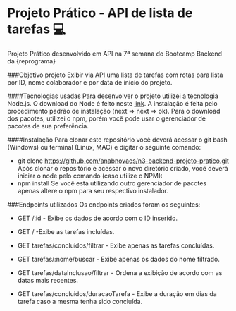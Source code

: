# Projeto Prático - API de lista de tarefas :computer:

Projeto Prático desenvolvido em API na 7ª semana do Bootcamp Backend da {reprograma} 

###Objetivo projeto
Exibir via API uma lista de tarefas com rotas para lista por ID, nome colaborador e por data de início do projeto.

####Tecnologias usadas
Para desenvolver o projeto utilizei a tecnologia Node.js. O download do Node é feito neste [link](https://nodejs.org/en/). A instalação é feita pelo procedimento padrão de instalação (next => next => ok). Para o download dos pacotes, utilizei o npm, porém você pode usar o gerenciador de pacotes de sua preferência.

####Instalação
Para clonar este repositório você deverá acessar o git bash (Windows) ou terminal (Linux, MAC) e digitar o seguinte comando:
- git clone https://github.com/anabnovaes/n3-backend-projeto-pratico.git 
Após clonar o repositório e acessar o novo diretório criado, você deverá iniciar o node pelo comando (caso utilize o NPM):
- npm install 
Se você está utilizando outro gerenciador de pacotes apenas altere o npm para seu respectivo instalador.

###Endpoints utilizados
Os endpoints criados foram os seguintes:

- GET /:id - Exibe os dados de acordo com o ID inserido.

- GET / -Exibe as tarefas incluídas.

- GET tarefas/concluidos/filtrar - Exibe apenas as tarefas concluídas.

- GET tarefas/:nome/buscar - Exibe apenas os dados do nome filtrado.

- GET tarefas/dataInclusao/filtrar - Ordena a exibição de acordo com as datas mais recentes.

- GET tarefas/concluidos/duracaoTarefa - Exibe a duração em dias da tarefa caso a mesma tenha sido concluída.
